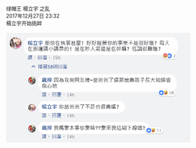 绿帽王 楊立宇 之乱<br>
2017年12月27日 23:32<br>
楊立宇开始挑衅<br><br>
<img src=https://raw.githubusercontent.com/3cmFatHome/Gossiping/master/00001/img/0.png>
